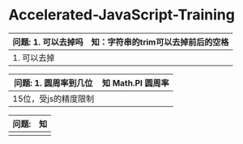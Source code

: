 # Accelerated-JavaScript-Training

| 问题: 1. <tab>可以去掉吗 | 知：字符串的trim可以去掉前后的空格 |
| -------------            | :-------------:                    |
| 1. 可以去掉              |                                    |

| 问题: 1. 圆周率到几位 | 知 Math.PI 圆周率 |
| -------------         | :-------------:   |
| 15位，受js的精度限制  |                   |

| 问题:         | 知              |
| ------------- | :-------------: |
|               |                 |
